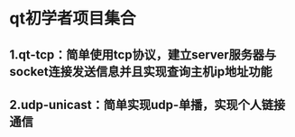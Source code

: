 # qt初学者项目集合


## 1.qt-tcp：简单使用tcp协议，建立server服务器与socket连接发送信息并且实现查询主机ip地址功能 

## 2.udp-unicast：简单实现udp-单播，实现个人链接通信
